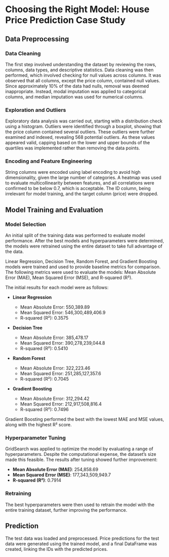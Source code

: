 # Choosing the Right Model: House Price Prediction Case Study

## Data Preprocessing

### Data Cleaning
The first step involved understanding the dataset by reviewing the rows, columns, data types, and descriptive statistics. Data cleaning was then performed, which involved checking for null values across columns. It was observed that all columns, except the price column, contained null values. Since approximately 10% of the data had nulls, removal was deemed inappropriate. Instead, modal imputation was applied to categorical columns, and median imputation was used for numerical columns.

### Exploration and Outliers
Exploratory data analysis was carried out, starting with a distribution check using a histogram. Outliers were identified through a boxplot, showing that the price column contained several outliers. These outliers were further examined and indexed, revealing 568 potential outliers. As these values appeared valid, capping based on the lower and upper bounds of the quartiles was implemented rather than removing the data points.

### Encoding and Feature Engineering
String columns were encoded using label encoding to avoid high dimensionality, given the large number of categories. A heatmap was used to evaluate multicollinearity between features, and all correlations were confirmed to be below 0.7, which is acceptable. The ID column, being irrelevant for model training, and the target column (price) were dropped.

## Model Training and Evaluation

### Model Selection
An initial split of the training data was performed to evaluate model performance. After the best models and hyperparameters were determined, the models were retrained using the entire dataset to take full advantage of the data.

Linear Regression, Decision Tree, Random Forest, and Gradient Boosting models were trained and used to provide baseline metrics for comparison. The following metrics were used to evaluate the models: Mean Absolute Error (MAE), Mean Squared Error (MSE), and R-squared (R²).

The initial results for each model were as follows:

- **Linear Regression**
  - Mean Absolute Error: 550,389.89
  - Mean Squared Error: 546,300,489,406.9
  - R-squared (R²): 0.3575

- **Decision Tree**
  - Mean Absolute Error: 385,478.17
  - Mean Squared Error: 390,278,239,044.8
  - R-squared (R²): 0.5410

- **Random Forest**
  - Mean Absolute Error: 322,223.46
  - Mean Squared Error: 251,285,127,357.6
  - R-squared (R²): 0.7045

- **Gradient Boosting**
  - Mean Absolute Error: 312,294.42
  - Mean Squared Error: 212,917,508,816.4
  - R-squared (R²): 0.7496

Gradient Boosting performed the best with the lowest MAE and MSE values, along with the highest R² score.

### Hyperparameter Tuning
GridSearch was applied to optimize the model by evaluating a range of hyperparameters. Despite the computational expense, the dataset’s size made this feasible. The results after tuning showed further improvement:

- **Mean Absolute Error (MAE)**: 254,858.69
- **Mean Squared Error (MSE)**: 177,343,509,949.7
- **R-squared (R²)**: 0.7914

### Retraining
The best hyperparameters were then used to retrain the model with the entire training dataset, further improving the performance.

## Prediction
The test data was loaded and preprocessed. Price predictions for the test data were generated using the trained model, and a final DataFrame was created, linking the IDs with the predicted prices.
